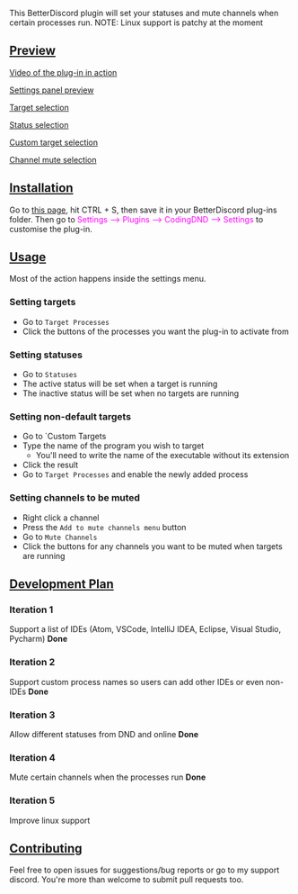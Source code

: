 This BetterDiscord plugin will set your statuses and mute channels when certain processes run.
NOTE: Linux support is patchy at the moment

## <u>Preview</u>

<a href = "https://youtu.be/NqZqJjjnrvQ">Video of the plug-in in action</a>

<u>Settings panel preview</u>

<a href="https://cdn.discordapp.com/attachments/660950914202599427/801773041511956521/targets.PNG">Target selection</a>

<a href="https://cdn.discordapp.com/attachments/660950914202599427/801773038794047508/statuses.PNG">Status selection</a>

<a href="https://cdn.discordapp.com/attachments/660950914202599427/801773036167888896/custom.png">Custom target selection</a>

<a href="https://cdn.discordapp.com/attachments/660950914202599427/801773033928261693/mute.PNG">Channel mute selection</a>

## <u>Installation</u>

Go to <a href = "https://raw.githubusercontent.com/SMC242/CodingDND/stable/CodingDND.plugin.js">this page</a>, hit CTRL + S, then save it in your BetterDiscord plug-ins folder. Then go to <span style = "color: #FF00FF;">Settings --> Plugins --> CodingDND --> Settings</span> to customise the plug-in.

## <u>Usage</u>

Most of the action happens inside the settings menu.

### Setting targets

- Go to `Target Processes`
- Click the buttons of the processes you want the plug-in to activate from

### Setting statuses

- Go to `Statuses`
- The active status will be set when a target is running
- The inactive status will be set when no targets are running

### Setting non-default targets

- Go to `Custom Targets
- Type the name of the program you wish to target
  - You'll need to write the name of the executable without its extension
- Click the result
- Go to `Target Processes` and enable the newly added process

### Setting channels to be muted

- Right click a channel
- Press the `Add to mute channels menu` button
- Go to `Mute Channels`
- Click the buttons for any channels you want to be muted when targets are running

## <u>Development Plan</u>

### Iteration 1

Support a list of IDEs (Atom, VSCode, IntelliJ IDEA, Eclipse, Visual Studio, Pycharm)
<b>Done</b>

### Iteration 2

Support custom process names so users can add other IDEs or even non-IDEs
<b>Done</b>

### Iteration 3

Allow different statuses from DND and online
<b>Done</b>

### Iteration 4

Mute certain channels when the processes run
<b>Done</b>

### Iteration 5

Improve linux support

## <u>Contributing</u>

Feel free to open issues for suggestions/bug reports or go to my support discord. You're more than welcome to submit pull requests too.
